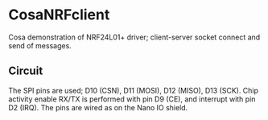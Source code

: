 CosaNRFclient
==============

Cosa demonstration of NRF24L01+ driver; client-server socket
connect and send of messages.

Circuit
-------
The SPI pins are used; D10 (CSN), D11 (MOSI), D12 (MISO), D13 (SCK).
Chip activity enable RX/TX is performed with pin D9 (CE), and
interrupt with pin D2 (IRQ). The pins are wired as on the Nano IO
shield. 



